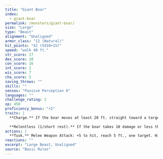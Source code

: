 ```yaml
---
title: "Giant Boar"
index:
  - giant-boar
permalink: /monsters/giant-boar/
size: "Large"
type: "Beast"
alignment: "Unaligned"
armor_class: "12 (Natural)"
hit_points: "42 (5d10+15)"
speed: "walk 40 ft."
str_score: 17
dex_score: 10
con_score: 16
int_score: 2
wis_score: 7
cha_score: 5
saving_throws: ""
skills: ""
senses: "Passive Perception 8"
languages: ""
challenge_rating: 2
xp: 450
proficiency_bonus: "+2"
traits: |
  **Charge.** If the boar moves at least 20 ft. straight toward a target and then hits it with a tusk attack on the same turn, the target takes an extra 7 (2d6) slashing damage. If the target is a creature, it must succeed on a DC 13 Strength saving throw or be knocked prone.
  
  **Relentless (1/short rest).** If the boar takes 10 damage or less that would reduce it to 0 hit points, it is reduced to 1 hit point instead.
actions: |
  **Tusk.** Melee Weapon Attack: +5 to hit, reach 5 ft., one target. Hit: 10 (2d6 + 3) slashing damage.
reactions: ""
excerpt: "Large Beast, Unaligned"
source: "Basic Rules"
---
```

